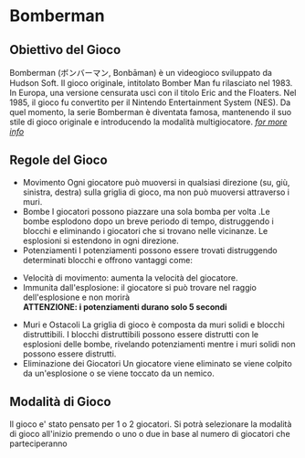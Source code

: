 # Bomberman

## Obiettivo del Gioco
Bomberman (ボンバーマン, Bonbāman) è un videogioco sviluppato da Hudson Soft. Il gioco originale, intitolato Bomber Man fu rilasciato nel 1983. In Europa, una versione censurata uscì con il titolo Eric and the Floaters. Nel 1985, il gioco fu convertito per il Nintendo Entertainment System (NES). Da quel momento, la serie Bomberman è diventata famosa, mantenendo il suo stile di gioco originale e introducendo la modalità multigiocatore.
*[for more info](https://github.com/pandao/editor.md "for more info")*

## Regole del Gioco

 + Movimento
Ogni giocatore può muoversi in qualsiasi direzione (su, giù, sinistra, destra) sulla griglia di gioco, ma non può muoversi attraverso i muri.
 +  Bombe
I giocatori possono piazzare una sola bomba per volta .Le bombe esplodono dopo un breve periodo di tempo, distruggendo i blocchi e eliminando i giocatori che si trovano nelle vicinanze.
Le esplosioni si estendono in ogni direzione.
 +  Potenziamenti
I potenziamenti possono essere trovati distruggendo determinati blocchi e offrono vantaggi come:
  - Velocità di movimento: aumenta la velocità del giocatore.
  - Immunita dall'esplosione: il giocatore si può trovare nel raggio dell'esplosione e non morirà <br />
**ATTENZIONE: i potenziamenti durano solo 5 secondi**
 +  Muri e Ostacoli
La griglia di gioco è composta da muri solidi e blocchi distruttibili.
I blocchi distruttibili possono essere distrutti con le esplosioni delle bombe, rivelando potenziamenti mentre i  muri solidi non possono essere distrutti.
 +  Eliminazione dei Giocatori
Un giocatore viene eliminato se viene colpito da un'esplosione o se viene toccato da un nemico.

## Modalità di Gioco
Il gioco e' stato pensato per 1 o 2 giocatori. Si potrà selezionare la modalità di gioco all'inizio premendo o uno o due in base al numero di giocatori che parteciperanno
